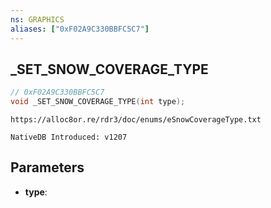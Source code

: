 ```yaml
---
ns: GRAPHICS
aliases: ["0xF02A9C330BBFC5C7"]
---
```

## _SET_SNOW_COVERAGE_TYPE

```c
// 0xF02A9C330BBFC5C7
void _SET_SNOW_COVERAGE_TYPE(int type);
```

```
https://alloc8or.re/rdr3/doc/enums/eSnowCoverageType.txt

NativeDB Introduced: v1207
```

## Parameters
* **type**:

